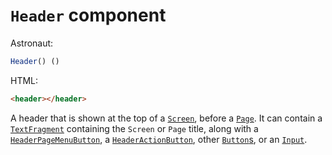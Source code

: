 # `Header` component
Astronaut:
```javascript
Header() ()
```

HTML:
```html
<header></header>
```

A header that is shown at the top of a [`Screen`](screen.md), before a [`Page`](page.md). It can contain a [`TextFragment`](textfragment.md) containing the `Screen` or `Page` title, along with a [`HeaderPageMenuButton`](headerpagemenubutton.md), a [`HeaderActionButton`](headeractionbutton.md), other [`Button`s](button.md), or an [`Input`](input.md).